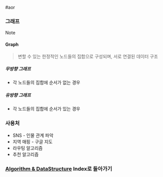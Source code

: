 #aor 
### 그래프
>[!note]
>#### Graph
>
>>변할 수 있는 한정적인 노드들의 집합으로 구성되며, 서로 연결된 데이터 구조
##### 무방향 그래프
- 각 노드들의 집합에 순서가 없는 경우
##### 유방향 그래프
- 각 노드들의 집합에 순서가 있는 경우
### 사용처
- SNS - 인물 관계 파악
- 지역 매핑  - 구글 지도
- 라우팅 알고리즘
-  추천 알고리즘


### [Algorithm & DataStructure](../../../Dev-Index/Algorithm%20&%20DataStructure.md) Index로 돌아가기